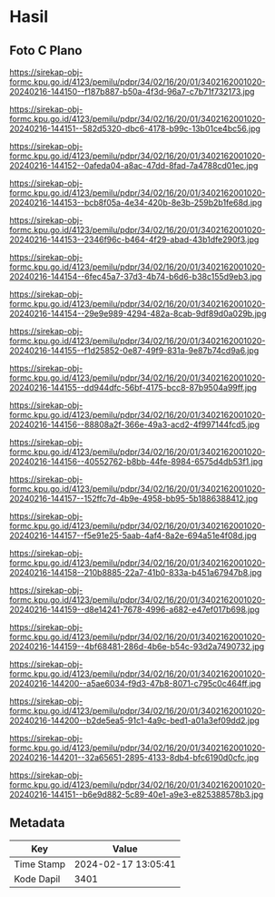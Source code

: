 # Hasil

## Foto C Plano

https://sirekap-obj-formc.kpu.go.id/4123/pemilu/pdpr/34/02/16/20/01/3402162001020-20240216-144150--f187b887-b50a-4f3d-96a7-c7b71f732173.jpg

https://sirekap-obj-formc.kpu.go.id/4123/pemilu/pdpr/34/02/16/20/01/3402162001020-20240216-144151--582d5320-dbc6-4178-b99c-13b01ce4bc56.jpg

https://sirekap-obj-formc.kpu.go.id/4123/pemilu/pdpr/34/02/16/20/01/3402162001020-20240216-144152--0afeda04-a8ac-47dd-8fad-7a4788cd01ec.jpg

https://sirekap-obj-formc.kpu.go.id/4123/pemilu/pdpr/34/02/16/20/01/3402162001020-20240216-144153--bcb8f05a-4e34-420b-8e3b-259b2b1fe68d.jpg

https://sirekap-obj-formc.kpu.go.id/4123/pemilu/pdpr/34/02/16/20/01/3402162001020-20240216-144153--2346f96c-b464-4f29-abad-43b1dfe290f3.jpg

https://sirekap-obj-formc.kpu.go.id/4123/pemilu/pdpr/34/02/16/20/01/3402162001020-20240216-144154--6fec45a7-37d3-4b74-b6d6-b38c155d9eb3.jpg

https://sirekap-obj-formc.kpu.go.id/4123/pemilu/pdpr/34/02/16/20/01/3402162001020-20240216-144154--29e9e989-4294-482a-8cab-9df89d0a029b.jpg

https://sirekap-obj-formc.kpu.go.id/4123/pemilu/pdpr/34/02/16/20/01/3402162001020-20240216-144155--f1d25852-0e87-49f9-831a-9e87b74cd9a6.jpg

https://sirekap-obj-formc.kpu.go.id/4123/pemilu/pdpr/34/02/16/20/01/3402162001020-20240216-144155--dd944dfc-56bf-4175-bcc8-87b9504a99ff.jpg

https://sirekap-obj-formc.kpu.go.id/4123/pemilu/pdpr/34/02/16/20/01/3402162001020-20240216-144156--88808a2f-366e-49a3-acd2-4f997144fcd5.jpg

https://sirekap-obj-formc.kpu.go.id/4123/pemilu/pdpr/34/02/16/20/01/3402162001020-20240216-144156--40552762-b8bb-44fe-8984-6575d4db53f1.jpg

https://sirekap-obj-formc.kpu.go.id/4123/pemilu/pdpr/34/02/16/20/01/3402162001020-20240216-144157--152ffc7d-4b9e-4958-bb95-5b1886388412.jpg

https://sirekap-obj-formc.kpu.go.id/4123/pemilu/pdpr/34/02/16/20/01/3402162001020-20240216-144157--f5e91e25-5aab-4af4-8a2e-694a51e4f08d.jpg

https://sirekap-obj-formc.kpu.go.id/4123/pemilu/pdpr/34/02/16/20/01/3402162001020-20240216-144158--210b8885-22a7-41b0-833a-b451a67947b8.jpg

https://sirekap-obj-formc.kpu.go.id/4123/pemilu/pdpr/34/02/16/20/01/3402162001020-20240216-144159--d8e14241-7678-4996-a682-e47ef017b698.jpg

https://sirekap-obj-formc.kpu.go.id/4123/pemilu/pdpr/34/02/16/20/01/3402162001020-20240216-144159--4bf68481-286d-4b6e-b54c-93d2a7490732.jpg

https://sirekap-obj-formc.kpu.go.id/4123/pemilu/pdpr/34/02/16/20/01/3402162001020-20240216-144200--a5ae6034-f9d3-47b8-8071-c795c0c464ff.jpg

https://sirekap-obj-formc.kpu.go.id/4123/pemilu/pdpr/34/02/16/20/01/3402162001020-20240216-144200--b2de5ea5-91c1-4a9c-bed1-a01a3ef09dd2.jpg

https://sirekap-obj-formc.kpu.go.id/4123/pemilu/pdpr/34/02/16/20/01/3402162001020-20240216-144201--32a65651-2895-4133-8db4-bfc6190d0cfc.jpg

https://sirekap-obj-formc.kpu.go.id/4123/pemilu/pdpr/34/02/16/20/01/3402162001020-20240216-144151--b6e9d882-5c89-40e1-a9e3-e825388578b3.jpg


## Metadata

| Key        | Value               |
| ---------- | ------------------- |
| Time Stamp | 2024-02-17 13:05:41 |
| Kode Dapil | 3401                |



